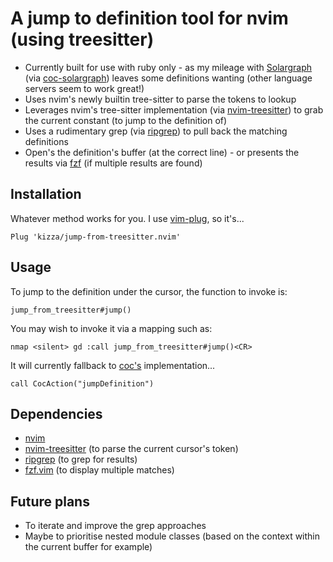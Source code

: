 # A jump to definition tool for nvim (using treesitter)

- Currently built for use with ruby only - as my mileage with [Solargraph](https://solargraph.org/) (via [coc-solargraph](https://github.com/neoclide/coc-solargraph)) leaves some definitions wanting (other language servers seem to work great!)
- Uses nvim's newly builtin tree-sitter  to parse the tokens to lookup
- Leverages nvim's tree-sitter implementation (via [nvim-treesitter](https://github.com/nvim-treesitter/nvim-treesitter)) to grab the current constant (to jump to the definition of)
- Uses a rudimentary grep (via [ripgrep](https://github.com/BurntSushi/ripgrep)) to pull back the matching definitions
- Open's the definition's buffer (at the correct line) - or presents the results via [fzf](https://github.com/junegunn/fzf.vim) (if multiple results are found)

## Installation

Whatever method works for you.  I use [vim-plug](https://github.com/junegunn/vim-plug), so it's...

```vim
Plug 'kizza/jump-from-treesitter.nvim'
```

## Usage

To jump to the definition under the cursor, the function to invoke is:
```vim
jump_from_treesitter#jump()
```

You may wish to invoke it via a mapping such as:
```vim
nmap <silent> gd :call jump_from_treesitter#jump()<CR>
```

It will currently fallback to [coc's](https://github.com/neoclide/coc.nvim) implementation...
```vim
call CocAction("jumpDefinition")
```

## Dependencies

- [nvim](https://neovim.io/)
- [nvim-treesitter](https://github.com/nvim-treesitter/nvim-treesitter) (to parse the current cursor's token)
- [ripgrep](https://github.com/BurntSushi/ripgrep) (to grep for results)
- [fzf.vim](https://github.com/junegunn/fzf.vim) (to display multiple matches)

## Future plans

- To iterate and improve the grep approaches
- Maybe to prioritise nested module classes (based on the context within the current buffer for example)

